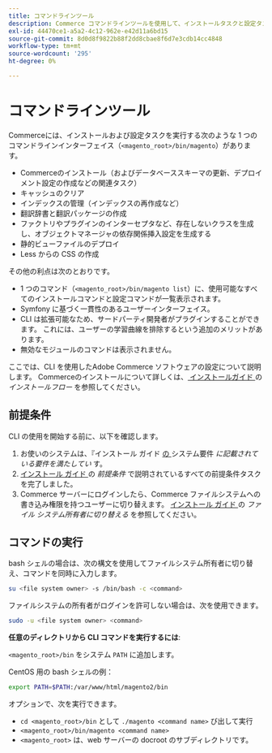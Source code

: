 ```yaml
---
title: コマンドラインツール
description: Commerce コマンドラインツールを使用して、インストールタスクと設定タスクを実行します。
exl-id: 44470ce1-a5a2-4c12-962e-e42d11a6bd15
source-git-commit: 8d0d8f9822b88f2dd8cbae8f6d7e3cdb14cc4848
workflow-type: tm+mt
source-wordcount: '295'
ht-degree: 0%

---
```


# コマンドラインツール

Commerceには、インストールおよび設定タスクを実行する次のような 1 つのコマンドラインインターフェイス（`<magento_root>/bin/magento`）があります。

- Commerceのインストール（およびデータベーススキーマの更新、デプロイメント設定の作成などの関連タスク）
- キャッシュのクリア
- インデックスの管理（インデックスの再作成など）
- 翻訳辞書と翻訳パッケージの作成
- ファクトリやプラグインのインターセプタなど、存在しないクラスを生成し、オブジェクトマネージャの依存関係挿入設定を生成する
- 静的ビューファイルのデプロイ
- Less からの CSS の作成

その他の利点は次のとおりです。

- 1 つのコマンド（`<magento_root>/bin/magento list`）に、使用可能なすべてのインストールコマンドと設定コマンドが一覧表示されます。
- Symfony に基づく一貫性のあるユーザーインターフェイス。
- CLI は拡張可能なため、サードパーティ開発者がプラグインすることができます。 これには、ユーザーの学習曲線を排除するという追加のメリットがあります。
- 無効なモジュールのコマンドは表示されません。

ここでは、CLI を使用したAdobe Commerce ソフトウェアの設定について説明します。 Commerceのインストールについて詳しくは、[ インストールガイド ](../../installation/overview.md) の _インストールフロー_ を参照してください。

## 前提条件

CLI の使用を開始する前に、以下を確認します。

1. お使いのシステムは、『インストール ガイド [ の ](../../installation/system-requirements.md) システム要件 _に記載されている要件を満たしてい_ す。
1. [ インストール ガイド ](../../installation/prerequisites/overview.md) の _前提条件_ で説明されているすべての前提条件タスクを完了しました。
1. Commerce サーバーにログインしたら、Commerce ファイルシステムへの書き込み権限を持つユーザーに切り替えます。 [ インストール ガイド ](../../installation/prerequisites/file-system/overview.md) の _ファイル システム所有者に切り替える_ を参照してください。

## コマンドの実行

bash シェルの場合は、次の構文を使用してファイルシステム所有者に切り替え、コマンドを同時に入力します。

```bash
su <file system owner> -s /bin/bash -c <command>
```

ファイルシステムの所有者がログインを許可しない場合は、次を使用できます。

```bash
sudo -u <file system owner> <command>
```

**任意のディレクトリから CLI コマンドを実行するには**:

`<magento_root>/bin` をシステム `PATH` に追加します。

CentOS 用の bash シェルの例：

```bash
export PATH=$PATH:/var/www/html/magento2/bin
```

オプションで、次を実行できます。

- `cd <magento_root>/bin` として `./magento <command name>` び出して実行
- `<magento_root>/bin/magento <command name>`
- `<magento_root>` は、web サーバーの docroot のサブディレクトリです。
